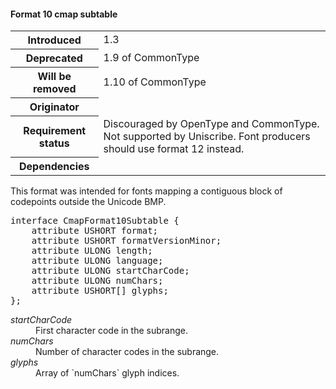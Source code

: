<h4>Format 10 cmap subtable</h4>

<table>
    <tr><th>Introduced</th> <td> 1.3 </td> </tr>
    <tr><th>Deprecated</th> <td> 1.9 of CommonType </td> </tr>
    <tr><th>Will be removed</th> <td>  1.10 of CommonType</td></tr>
    <tr><th>Originator</th> <td> </td> </tr>
    <tr><th>Requirement status</th> <td> Discouraged by OpenType and CommonType. Not supported by Uniscribe. Font producers should use format 12 instead.</td> </tr>
    <tr><th>Dependencies</th> <td> </td> </tr>
</table>

This format was intended for fonts mapping a contiguous block of codepoints outside the Unicode BMP.

<pre class="idl">
interface CmapFormat10Subtable {
    attribute USHORT format;
    attribute USHORT formatVersionMinor;
    attribute ULONG length;
    attribute ULONG language;
    attribute ULONG startCharCode;
    attribute ULONG numChars;
    attribute USHORT[] glyphs;
};</pre>

<dl dfn-type=attribute dfn-for=CmapFormat10Subtable>
  <dt><dfn>startCharCode</dfn></dt>
  <dd>First character code in the subrange.</dd>
  <dt><dfn>numChars</dfn></dt>
  <dd>Number of character codes in the subrange.</dd>
  <dt><dfn>glyphs</dfn></dt>
  <dd>Array of `numChars` glyph indices.</dd>
</dl>

